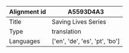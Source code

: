 |Alignment id | A5593D4A3
| --- | --- 
|Title | Saving Lives Series 
|Type | translation
|Languages | ['en', 'de', 'es', 'pt', 'bo']